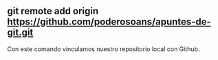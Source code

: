 ##  git remote add origin https://github.com/poderosoans/apuntes-de-git.git
Con este comando vinculamos nuestro repositorio local con Github.